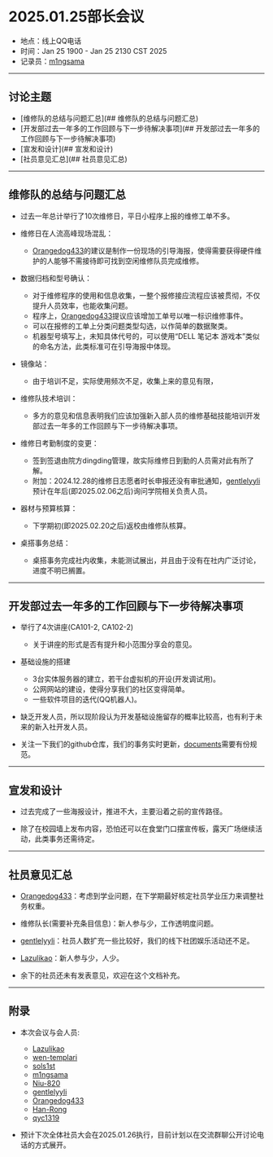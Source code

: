 # 2025.01.25部长会议

* 地点：线上QQ电话  
* 时间：Jan 25 1900 - Jan 25 2130 CST 2025
* 记录员：[m1ngsama](https://github.com/m1ngsama)

___

## 讨论主题 

- [维修队的总结与问题汇总](## 维修队的总结与问题汇总)
- [开发部过去一年多的工作回顾与下一步待解决事项](## 开发部过去一年多的工作回顾与下一步待解决事项)
- [宣发和设计](## 宣发和设计)
- [社员意见汇总](## 社员意见汇总)

---

## 维修队的总结与问题汇总

- 过去一年总计举行了10次维修日，平日小程序上报的维修工单不多。

- 维修日在人流高峰现场混乱：
    * [Orangedog433](https://github.com/Orangedog433)的建议是制作一份现场的引导海报，使得需要获得硬件维护的人能够不需接待即可找到空闲维修队员完成维修。

- 数据归档和型号确认：
    * 对于维修程序的使用和信息收集，一整个报修接应流程应该被贯彻，不仅提升人员效率，也能收集问题。
    * 程序上，[Orangedog433](https://github.com/Orangedog433)提议应该增加工单号以唯一标识维修事件。
    * 可以在报修的工单上分类问题类型勾选，以作简单的数据聚类。
    * 机器型号填写上，未知具体代号的，可以使用“DELL 笔记本 游戏本”类似的命名方法，此类标准可在引导海报中体现。

- 镜像站：
    * 由于培训不足，实际使用频次不足，收集上来的意见有限，

- 维修队技术培训：
    * 多方的意见和信息表明我们应该加强新入部人员的维修基础技能培训开发部过去一年多的工作回顾与下一步待解决事项。

- 维修日考勤制度的变更：
    * 签到签退由院方dingding管理，故实际维修日到勤的人员需对此有所了解。
    * 附加：2024.12.28的维修日志愿者时长申报还没有审批通知，[gentlelyyli](https://github.com/gentlelyyli)预计在年后(即2025.02.06之后)询问学院相关负责人员。

- 器材与预算核算：
    * 下学期初(即2025.02.20之后)返校由维修队核算。

- 桌搭事务总结：
    * 桌搭事务完成社内收集，未能测试展出，并且由于没有在社内广泛讨论，进度不明已搁置。

---

## 开发部过去一年多的工作回顾与下一步待解决事项

- 举行了4次讲座(CA101-2, CA102-2)
    * 关于讲座的形式是否有提升和小范围分享会的意见。

- 基础设施的搭建
    * 3台实体服务器的建立，若干台虚拟机的开设(开发调试用)。
    * 公网网站的建设，使得分享我们的社区变得简单。
    * 一些软件项目的迭代(QQ机器人)。

- 缺乏开发人员，所以现阶段认为开发基础设施留存的概率比较高，也有利于未来的新入社开发人员。

- 关注一下我们的github仓库，我们的事务实时更新，[documents](https://github.com/nbtca/documents/issues/15)需要有份规范。

---

## 宣发和设计

- 过去完成了一些海报设计，推进不大，主要沿着之前的宣传路径。

- 除了在校园墙上发布内容，恐怕还可以在食堂门口摆宣传板，露天广场继续活动，此类事务还需待定。


---

## 社员意见汇总

- [Orangedog433](https://github.com/Orangedog433)：考虑到学业问题，在下学期最好核定社员学业压力来调整社务权重。

- 维修队长(需要补充条目信息)：新人参与少，工作透明度问题。

- [gentlelyyli](https://github.com/gentlelyyli)：社员人数扩充一些比较好，我们的线下社团娱乐活动还不足。

- [Lazulikao](https://github.com/Lazulikao)：新人参与少，人少。

- 余下的社员还未有发表意见，欢迎在这个文档补充。

___

## 附录

- 本次会议与会人员:
    * [Lazulikao](https://github.com/Lazulikao)
    * [wen-templari](https://github.com/wen-templari)
    * [sols1st](https://github.com/sols1st)
    * [m1ngsama](https://github.com/m1ngsama)
    * [Niu-820](https://github.com/Niu-820)
    * [gentlelyyli](https://github.com/gentlelyyli)
    * [Orangedog433](https://github.com/Orangedog433)
    * [Han-Rong](https://github.com/Han-Rong)
    * [qyc1319](https://github.com/qyc1319)

- 预计下次全体社员大会在2025.01.26执行，目前计划以在交流群聊公开讨论电话的方式展开。


